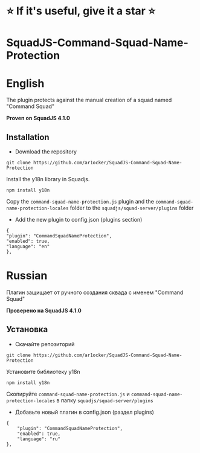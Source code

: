 # ⭐ If it's useful, give it a star ⭐
# SquadJS-Command-Squad-Name-Protection

# English

The plugin protects against the manual creation of a squad named "Command Squad"

**Proven on SquadJS 4.1.0**

## Installation 

- Download the repository 

```
git clone https://github.com/ar1ocker/SquadJS-Command-Squad-Name-Protection
```

Install the y18n library in Squadjs.

```
npm install y18n
```

Copy the `command-squad-name-protection.js` plugin and the `command-squad-name-protection-locales` folder to the `squadjs/squad-server/plugins` folder

- Add the new plugin to config.json (plugins section)

```
{
"plugin": "CommandSquadNameProtection",
"enabled": true,
"language": "en"
},
```

# Russian

Плагин защищает от ручного создания сквада с именем "Command Squad"

**Проверено на SquadJS 4.1.0**

## Установка

- Скачайте репозиторий

```
git clone https://github.com/ar1ocker/SquadJS-Command-Squad-Name-Protection
```

Установите библиотеку y18n

```
npm install y18n
```

Скопируйте `command-squad-name-protection.js` и `command-squad-name-protection-locales` в папку `squadjs/squad-server/plugins`

- Добавьте новый плагин в config.json (раздел plugins)

```
{
    "plugin": "CommandSquadNameProtection",
    "enabled": true,
    "language": "ru"
},
```
